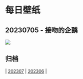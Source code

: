 # 每日壁纸

## 20230705 - 接吻的企鹅

![](https://www.bing.com//th?id=OHR.KissingPenguins_ZH-CN5449471262_UHD.jpg)

## 归档

| [202307](/202307/README.MD)
| [202306](/202306/README.MD)
|